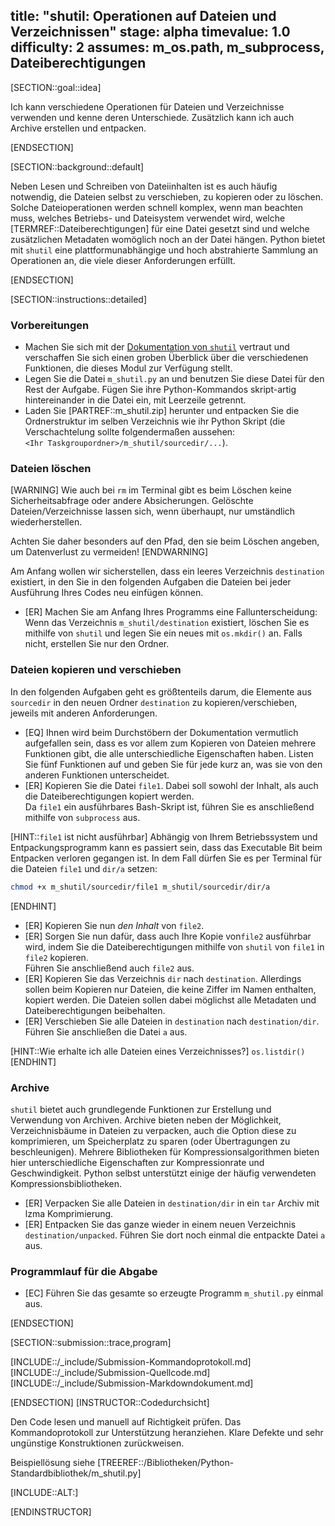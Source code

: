 title: "shutil: Operationen auf Dateien und Verzeichnissen"
stage: alpha
timevalue: 1.0
difficulty: 2
assumes: m_os.path, m_subprocess, Dateiberechtigungen
---

[SECTION::goal::idea]

Ich kann verschiedene Operationen für Dateien und Verzeichnisse verwenden und kenne deren 
Unterschiede. Zusätzlich kann ich auch Archive erstellen und entpacken.

[ENDSECTION]

[SECTION::background::default]

Neben Lesen und Schreiben von Dateiinhalten ist es auch häufig notwendig, die Dateien selbst zu 
verschieben, zu kopieren oder zu löschen.
Solche Dateioperationen werden schnell komplex, wenn man beachten muss, welches Betriebs- 
und Dateisystem verwendet wird, welche [TERMREF::Dateiberechtigungen] für eine Datei gesetzt sind 
und welche zusätzlichen Metadaten womöglich noch an der Datei hängen. 
Python bietet mit `shutil` eine plattformunabhängige und hoch abstrahierte Sammlung an 
Operationen an, die viele dieser Anforderungen erfüllt.

[ENDSECTION]

[SECTION::instructions::detailed]

### Vorbereitungen

- Machen Sie sich mit der
  [Dokumentation von `shutil`](https://docs.python.org/3/library/shutil.html) vertraut und
  verschaffen Sie sich einen groben Überblick über die verschiedenen Funktionen, die dieses Modul 
  zur Verfügung stellt.
- Legen Sie die Datei `m_shutil.py` an und benutzen Sie diese Datei für den Rest der 
  Aufgabe. 
  Fügen Sie ihre Python-Kommandos skript-artig hintereinander in die Datei ein, mit Leerzeile 
  getrennt.
- Laden Sie [PARTREF::m_shutil.zip] herunter und entpacken Sie die Ordnerstruktur im selben 
  Verzeichnis wie ihr Python Skript (die Verschachtelung sollte folgendermaßen aussehen:  
  `<Ihr Taskgroupordner>/m_shutil/sourcedir/...`).

### Dateien löschen

[WARNING]
Wie auch bei `rm` im Terminal gibt es beim Löschen keine Sicherheitsabfrage oder andere 
Absicherungen. Gelöschte Dateien/Verzeichnisse lassen sich, wenn überhaupt, nur umständlich 
wiederherstellen.

Achten Sie daher besonders auf den Pfad, den sie beim Löschen angeben, um Datenverlust zu vermeiden!
[ENDWARNING]

Am Anfang wollen wir sicherstellen, dass ein leeres Verzeichnis `destination` existiert, in den Sie 
in den folgenden Aufgaben die Dateien bei jeder Ausführung Ihres Codes neu einfügen können.

- [ER] Machen Sie am Anfang Ihres Programms eine Fallunterscheidung: Wenn das Verzeichnis
  `m_shutil/destination` existiert, löschen Sie es mithilfe von `shutil` und legen Sie ein 
  neues mit `os.mkdir()` an. Falls nicht, erstellen Sie nur den Ordner.

### Dateien kopieren und verschieben

In den folgenden Aufgaben geht es größtenteils darum, die Elemente aus `sourcedir` in den neuen 
Ordner `destination` zu kopieren/verschieben, jeweils mit anderen Anforderungen.

- [EQ] Ihnen wird beim Durchstöbern der Dokumentation vermutlich aufgefallen sein, dass es vor allem 
  zum Kopieren von Dateien mehrere Funktionen gibt, die alle unterschiedliche Eigenschaften haben. 
  Listen Sie fünf Funktionen auf und geben Sie für jede kurz an, was sie von den anderen 
  Funktionen unterscheidet.
- [ER] Kopieren Sie die Datei `file1`. Dabei soll sowohl der Inhalt, als auch die 
  Dateiberechtigungen kopiert werden.  
  Da `file1` ein ausführbares Bash-Skript ist, führen Sie es anschließend mithilfe von 
  `subprocess` aus.

[HINT::`file1` ist nicht ausführbar]
Abhängig von Ihrem Betriebssystem und Entpackungsprogramm kann es passiert sein, dass das 
Executable Bit beim Entpacken verloren gegangen ist. 
In dem Fall dürfen Sie es per Terminal für die Dateien `file1` und `dir/a` setzen:

```bash
chmod +x m_shutil/sourcedir/file1 m_shutil/sourcedir/dir/a
```
[ENDHINT]

- [ER] Kopieren Sie nun *den Inhalt* von `file2`.
- [ER] Sorgen Sie nun dafür, dass auch Ihre Kopie von`file2` ausführbar wird, indem Sie die 
  Dateiberechtigungen mithilfe von `shutil` von `file1` in `file2` kopieren.  
  Führen Sie anschließend auch `file2` aus.
- [ER] Kopieren Sie das Verzeichnis `dir` nach `destination`. Allerdings sollen beim Kopieren 
  nur Dateien, die keine Ziffer im Namen enthalten, kopiert werden. Die Dateien sollen dabei 
  möglichst alle Metadaten und Dateiberechtigungen beibehalten.
- [ER] Verschieben Sie alle Dateien in `destination` nach `destination/dir`. Führen Sie 
  anschließen die Datei `a` aus.

[HINT::Wie erhalte ich alle Dateien eines Verzeichnisses?]
`os.listdir()`
[ENDHINT]

### Archive

`shutil` bietet auch grundlegende Funktionen zur Erstellung und Verwendung von Archiven. 
Archive bieten neben der Möglichkeit, Verzeichnisbäume in Dateien zu verpacken, auch die Option 
diese zu komprimieren, um Speicherplatz zu sparen (oder Übertragungen zu beschleunigen). 
Mehrere Bibliotheken für Kompressionsalgorithmen bieten hier unterschiedliche Eigenschaften zur 
Kompressionrate und Geschwindigkeit. 
Python selbst unterstützt einige der häufig verwendeten Kompressionsbibliotheken.

- [ER] Verpacken Sie alle Dateien in `destination/dir` in ein `tar` Archiv mit lzma Komprimierung.
- [ER] Entpacken Sie das ganze wieder in einem neuen Verzeichnis `destination/unpacked`.
       Führen Sie dort noch einmal die entpackte Datei `a` aus.

### Programmlauf für die Abgabe

- [EC] Führen Sie das gesamte so erzeugte Programm `m_shutil.py` einmal aus.

[ENDSECTION]

[SECTION::submission::trace,program]

[INCLUDE::/_include/Submission-Kommandoprotokoll.md]
[INCLUDE::/_include/Submission-Quellcode.md]
[INCLUDE::/_include/Submission-Markdowndokument.md]

[ENDSECTION]
[INSTRUCTOR::Codedurchsicht]

Den Code lesen und manuell auf Richtigkeit prüfen.
Das Kommandoprotokoll zur Unterstützung heranziehen.
Klare Defekte und sehr ungünstige Konstruktionen zurückweisen.

Beispiellösung siehe [TREEREF::/Bibliotheken/Python-Standardbibliothek/m_shutil.py]

[INCLUDE::ALT:]

[ENDINSTRUCTOR]
